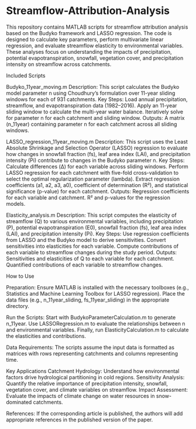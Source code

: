# Streamflow-Attribution-Analysis
This repository contains MATLAB scripts for streamflow attribution analysis based on the Budyko framework and LASSO regression. The code is designed to calculate key parameters, perform multivariate linear regression, and evaluate streamflow elasticity to environmental variables. These analyses focus on understanding the impacts of precipitation, potential evapotranspiration, snowfall, vegetation cover, and precipitation intensity on streamflow across catchments.

Included Scripts

Budyko_11year_moving.m
Description: This script calculates the Budyko model parameter n using Choudhury’s formulation over 11-year sliding windows for each of 931 catchments.
Key Steps:
Load annual precipitation, streamflow, and evapotranspiration data (1982–2016).
Apply an 11-year sliding window to calculate the multi-year water balance.
Iteratively solve for parameter n for each catchment and sliding window.
Outputs:
A matrix (n_11year) containing parameter n for each catchment across all sliding windows.

LASSO_regression_11year_moving.m
Description: This script uses the Least Absolute Shrinkage and Selection Operator (LASSO) regression to evaluate how changes in snowfall fraction (fs), leaf area index (LAI), and precipitation intensity (Pi) contribute to changes in the Budyko parameter n.
Key Steps:
Calculate differences (Δ) for each variable across sliding windows.
Perform LASSO regression for each catchment with five-fold cross-validation to select the optimal regularization parameter (lambda).
Extract regression coefficients (a1, a2, a3, a0), coefficient of determination (R²), and statistical significance (p-value) for each catchment.
Outputs:
Regression coefficients for each variable and catchment.
R² and p-values for the regression models.

Elasticity_analysis.m
Description: This script computes the elasticity of streamflow (Q) to various environmental variables, including precipitation (P), potential evapotranspiration (E0), snowfall fraction (fs), leaf area index (LAI), and precipitation intensity (Pi).
Key Steps:
Use regression coefficients from LASSO and the Budyko model to derive sensitivities.
Convert sensitivities into elasticities for each variable.
Compute contributions of each variable to streamflow changes during the study period.
Outputs:
Sensitivities and elasticities of Q to each variable for each catchment.
Quantified contributions of each variable to streamflow changes.

How to Use

Preparation:
Ensure MATLAB is installed with the necessary toolboxes (e.g., Statistics and Machine Learning Toolbox for LASSO regression).
Place the data files (e.g., n_11year_sliding, fs_11year_sliding) in the appropriate directory.

Run the Scripts:
Start with BudykoParameterCalculation.m to generate n_11year.
Use LASSORegression.m to evaluate the relationships between n and environmental variables.
Finally, run ElasticityCalculation.m to calculate the elasticities and contributions.

Data Requirements:
The scripts assume the input data is formatted as matrices with rows representing catchments and columns representing time.

Key Applications
Catchment Hydrology: Understand how environmental factors drive hydrological partitioning in cold regions.
Sensitivity Analysis: Quantify the relative importance of precipitation intensity, snowfall, vegetation cover, and climate variables on streamflow.
Impact Assessment: Evaluate the impacts of climate change on water resources in snow-dominated catchments.

References:
If the corresponding article is published, the authors will add appropriate references in the published version of the paper.
